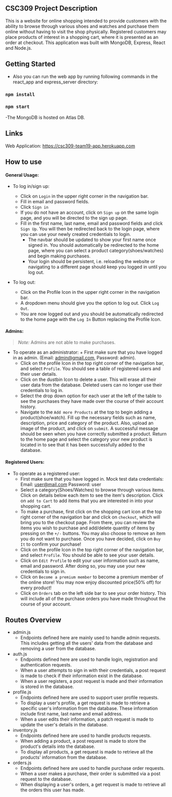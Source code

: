 ## CSC309 Project Description
This is a website for online shopping intended to provide customers with the ability to browse through various shoes and watches and purchase them online without having to visit the shop physically. Registered customers may place products of interest in a shopping cart, where it is presented as an order at checkout. This application was built with MongoDB, Express, React and Node.js. 

## Getting Started

* Also you can run the web app by running following commands in the react_app and express_server directory:
### `npm install`
### `npm start`
  -The MongoDB is hosted on Atlas DB. 
  
## Links
Web Application: https://csc309-team19-app.herokuapp.com

## How to use
#### General Usage:

+ To log in/sign up:
	+ Click on ``Login`` in the upper right corner in the navigation bar.
	+ Fill in email and password fields.
	+ Click ``Sign in``
  + If you do not have an account, click on ``Sign up`` on the same login page, and you will be directed to the sign up page. 
  + Fill in the first name, last name, email and password fields and click ``Sign Up``. You will then be redirected back to the login page, where you can use your newly created credentials to login.
	+ The navbar should be updated to show your first name once signed in. You should automatically be redirected to the home page, where you can select a product category(shoes/watches) and begin making purchases.
	+ Your login should be persistent, i.e. reloading the website or navigating to a different page should keep you logged in until you log out.
	
+ To log out:
	+ Click on the Profile Icon in the upper right corner in the navigation bar.
	+ A dropdown menu should give you the option to log out. Click ``Log Out``.
	+ You are now logged out and you should be automatically redirected to the home page with the ``Log In`` Button replacing the Profile Icon. 
 

#### Admins:
> _Note:_ Admins are not able to make purchases.
+ To operate as an administrator:
	  + First make sure that you have logged in as admin. (Email: admin@gmail.com, Password: admin). 
    + Click on the profile Icon in the top right corner of the navigation bar, and select ``Profile``. You should see a table of registered users and their user details.
    + Click on the dustbin Icon to delete a user. This will erase all their user data from the database. Deleted users can no longer use their credentials to log in.
    + Select the drop down option for each user at the left of the table to see the purchases they have made over the course of their account history.
    + Navigate to the ``Add more Products`` at the top to begin adding a product(shoe/watch). Fill up the necessary fields such as name, description, price and category of the product. Also, upload an image of the product, and click on ``submit``. A successful message should be seen when you have correctly submitted a product. Return to the home page and select the category your new product is located in to see that it has been successfully added to the database. 
  
  
#### Registered Users:
+ To operate as a registered user:
    + First make sure that you have logged in. Mock test data credentials: Email: user@mail.com  Password: user
    + Select a category(Shoes/Watches) to browse through various items. Click on details below each item to see the item's description. Click on ``add to Cart`` to add items that you are interested in into your shopping cart. 
    + To make a purchase, first click on the shopping cart icon at the top right corner of the navigation bar and click on ``checkout``, which will bring you to the checkout page. From there, you can review the items you wish to purchase and add/delete quantity of items by pressing on the ``+/-`` buttons. You may also choose to remove an item you do not want to purchase. Once you have decided, click on ``Buy It`` to confirm your purchase! 
    + Click on the profile Icon in the top right corner of the navigation bar, and select ``Profile``. You should be able to see your user details. 
    + Click on ``Edit Profile`` to edit your user information such as name, email and password. After doing so, you may use your new credentials to sign in.
    + Click on ``Become a premium member`` to become a premium member of the online store! You may now enjoy discounted price(50% off) for every product!
    + Click on ``Orders`` tab on the left side bar to see your order history. This will include all of the purchase orders you have made throughout the course of your account. 

 
 ## Routes Overview
 + admin.js
 	+ Endpoints defined here are mainly used to handle admin requests. This includes getting all the users' data from the database and removing a user from the database.
 + auth.js
 	+ Endpoints defined here are used to handle login, registration and authentication requests. 
	+ When a user attempts to sign in with their credentials, a post request is made to check if their information exist in the database. 
	+ When a user registers, a post request is made and their information is stored in the database.
 + profile.js
 	+ Endpoints defined here are used to support user profile requests. 
	+ To display a user's profile, a get request is made to retrieve a specific user's information from the database. These information include first name, last name and email address.
	+ When a user edits their information, a patch request is made to update the user's details in the database.
 + inventory.js
 	+ Endpoints defined here are used to handle products requests.
	+ When adding a product, a post request is made to store the product's details into the database.
	+ To display all products, a get request is made to retrieve all the products' information from the database.
 + orders.js
	+ Endpoints defined here are used to handle purchase order requests.
	+ When a user makes a purchase, their order is submitted via a post request to the database.
	+ When displaying a user's orders, a get request is made to retrieve all the orders this user has made.

 

